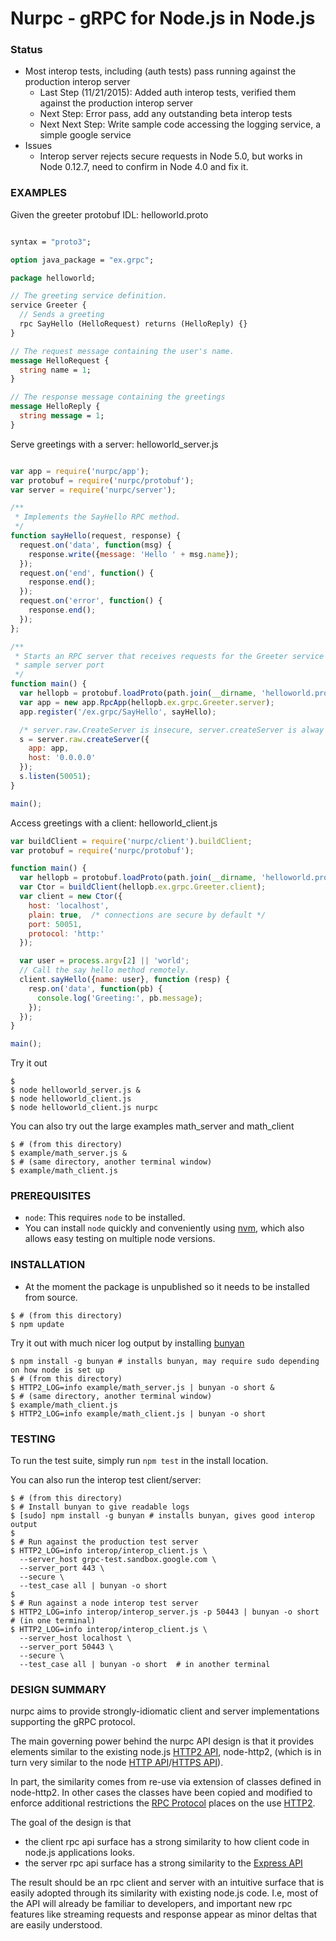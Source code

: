 # Nurpc - gRPC for Node.js in Node.js


### Status
- Most interop tests, including (auth tests) pass running against the production interop server
  - Last Step (11/21/2015): Added auth interop tests, verified them against the production interop server
  - Next Step: Error pass, add any outstanding beta interop tests
  - Next Next Step: Write sample code accessing the logging service, a simple google service
- Issues
  - Interop server rejects secure requests in Node 5.0, but works in Node 0.12.7, need to confirm in Node 4.0 and fix it.

### EXAMPLES

Given the greeter protobuf IDL: helloworld.proto

```protobuf

syntax = "proto3";

option java_package = "ex.grpc";

package helloworld;

// The greeting service definition.
service Greeter {
  // Sends a greeting
  rpc SayHello (HelloRequest) returns (HelloReply) {}
}

// The request message containing the user's name.
message HelloRequest {
  string name = 1;
}

// The response message containing the greetings
message HelloReply {
  string message = 1;
}

```

Serve greetings with a server: helloworld_server.js

```javascript

var app = require('nurpc/app');
var protobuf = require('nurpc/protobuf');
var server = require('nurpc/server');

/**
 * Implements the SayHello RPC method.
 */
function sayHello(request, response) {
  request.on('data', function(msg) {
    response.write({message: 'Hello ' + msg.name});
  });
  request.on('end', function() {
    response.end();
  });
  request.on('error', function() {
    response.end();
  });
};

/**
 * Starts an RPC server that receives requests for the Greeter service at the
 * sample server port
 */
function main() {
  var hellopb = protobuf.loadProto(path.join(__dirname, 'helloworld.proto'));
  var app = new app.RpcApp(hellopb.ex.grpc.Greeter.server);
  app.register('/ex.grpc/SayHello', sayHello);

  /* server.raw.CreateServer is insecure, server.createServer is alway secure */
  s = server.raw.createServer({
    app: app,
    host: '0.0.0.0'
  });
  s.listen(50051);
}

main();

```

Access greetings with a client: helloworld_client.js

```javascript
var buildClient = require('nurpc/client').buildClient;
var protobuf = require('nurpc/protobuf');

function main() {
  var hellopb = protobuf.loadProto(path.join(__dirname, 'helloworld.proto'));
  var Ctor = buildClient(hellopb.ex.grpc.Greeter.client);
  var client = new Ctor({
    host: 'localhost',
    plain: true,  /* connections are secure by default */
    port: 50051,
    protocol: 'http:'
  });

  var user = process.argv[2] || 'world';
  // Call the say hello method remotely.
  client.sayHello({name: user}, function (resp) {
    resp.on('data', function(pb) {
      console.log('Greeting:', pb.message);
    });
  });
}

main();
```

Try it out

```shell
$
$ node helloworld_server.js &
$ node helloworld_client.js
$ node helloworld_client.js nurpc
```


You can also try out the large examples math_server and math_client
```shell
$ # (from this directory)
$ example/math_server.js &
$ # (same directory, another terminal window)
$ example/math_client.js
```

### PREREQUISITES
- `node`: This requires `node` to be installed.
- You can install `node` quickly and conveniently using [nvm][], which also allows easy testing on multiple node versions.

### INSTALLATION
- At the moment the package is unpublished so it needs to be installed from source.
```shell
$ # (from this directory)
$ npm update
```


Try it out with much nicer log output by installing [bunyan][]
```shell
$ npm install -g bunyan # installs bunyan, may require sudo depending on how node is set up
$ # (from this directory)
$ HTTP2_LOG=info example/math_server.js | bunyan -o short &
$ # (same directory, another terminal window)
$ example/math_client.js
$ HTTP2_LOG=info example/math_client.js | bunyan -o short
```

### TESTING
To run the test suite, simply run `npm test` in the install location.

You can also run the interop test client/server:
```shell
$ # (from this directory)
$ # Install bunyan to give readable logs
$ [sudo] npm install -g bunyan # installs bunyan, gives good interop output
$
$ # Run against the production test server
$ HTTP2_LOG=info interop/interop_client.js \
  --server_host grpc-test.sandbox.google.com \
  --server_port 443 \
  --secure \
  --test_case all | bunyan -o short
$
$ # Run against a node interop test server
$ HTTP2_LOG=info interop/interop_server.js -p 50443 | bunyan -o short # (in one terminal)
$ HTTP2_LOG=info interop/interop_client.js \
  --server_host localhost \
  --server_port 50443 \
  --secure \
  --test_case all | bunyan -o short  # in another terminal
```

### DESIGN SUMMARY

nurpc aims to provide strongly-idiomatic client and server implementations supporting the gRPC protocol.

The main governing power behind the nurpc API design is that it provides elements similar to the existing node.js [HTTP2 API][], node-http2, (which is in turn very similar to the node [HTTP API]/[HTTPS API]).

In part, the similarity comes from re-use via extension of classes defined in node-http2.  In other cases the classes have been copied and modified to enforce additional restrictions the [RPC Protocol][] places on the use [HTTP2][].

The goal of the design is that
- the client rpc api surface has a strong similarity to how client code in node.js applications looks.
- the server rpc api surface has a strong similarity to the [Express API][]

The result should be an rpc client and server with an intuitive surface that is easily adopted through its similarity with existing node.js code.
I.e, most of the API will already be familiar to developers, and important new rpc features like streaming requests and response appear as minor deltas that are easily understood.

[HTTP2 API]:https://github.com/molnarg/node-http
[HTTPS API]:http://nodejs.org/api/https.html
[HTTP API]:http://nodejs.org/api/http.html
[RPC protocol]: https://github.com/grpc/grpc-common/blob/master/PROTOCOL-HTTP2.md
[HTTP2]:http://tools.ietf.org/html/draft-ietf-httpbis-http2-16#section-8.1.2.4
[Express API]:http://expressjs.com/4x/api.html
[nvm]: https://github.com/creationix/nvm
[nodejs-legacy]:https://packages.debian.org/sid/nodejs-legacy
[bunyan]:http://trentm.com/talk-bunyan-in-prod/#/

